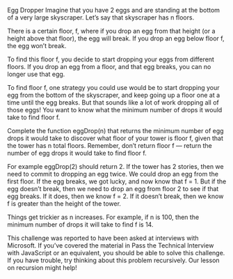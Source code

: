 Egg Dropper
Imagine that you have 2 eggs and are standing at the bottom of a very large skyscraper. Let’s say that skyscraper has n floors.

There is a certain floor, f, where if you drop an egg from that height (or a height above that floor), the egg will break. If you drop an egg below floor f, the egg won’t break.

To find this floor f, you decide to start dropping your eggs from different floors. If you drop an egg from a floor, and that egg breaks, you can no longer use that egg.

To find floor f, one strategy you could use would be to start dropping your egg from the bottom of the skyscraper, and keep going up a floor one at a time until the egg breaks. But that sounds like a lot of work dropping all of those eggs! You want to know what the minimum number of drops it would take to find floor f.

Complete the function eggDrop(n) that returns the minimum number of egg drops it would take to discover what floor of your tower is floor f, given that the tower has n total floors. Remember, don’t return floor f — return the number of egg drops it would take to find floor f.

For example eggDrop(2) should return 2. If the tower has 2 stories, then we need to commit to dropping an egg twice. We could drop an egg from the first floor. If the egg breaks, we got lucky, and now know that f = 1. But if the egg doesn’t break, then we need to drop an egg from floor 2 to see if that egg breaks. If it does, then we know f = 2. If it doesn’t break, then we know f is greater than the height of the tower.

Things get trickier as n increases. For example, if n is 100, then the minimum number of drops it will take to find f is 14.

This challenge was reported to have been asked at interviews with Microsoft. If you’ve covered the material in Pass the Technical Interview with JavaScript or an equivalent, you should be able to solve this challenge. If you have trouble, try thinking about this problem recursively. Our lesson on recursion might help!
